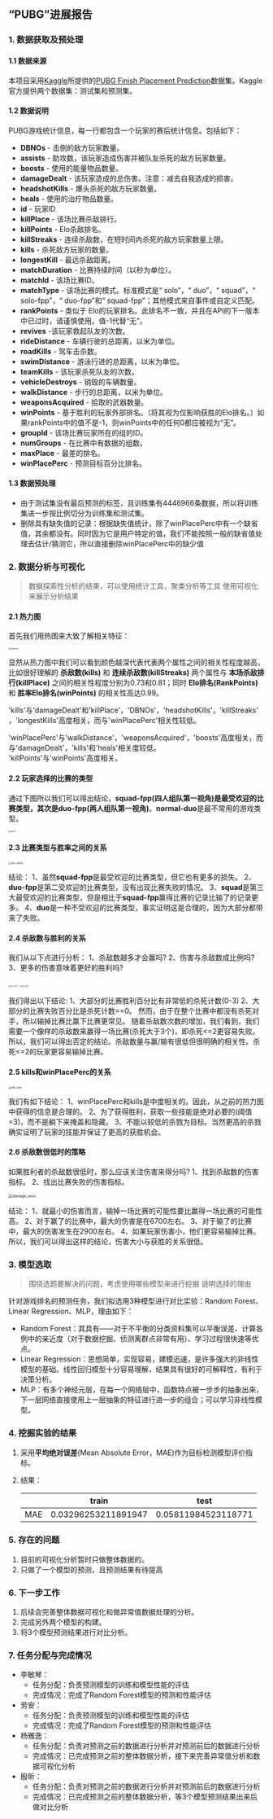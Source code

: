 ## “PUBG”进展报告

### 1. 数据获取及预处理

#### 1.1 数据来源

本项目采用[Kaggle](www.kaggle.com)所提供的[PUBG Finish Placement Prediction](https://www.kaggle.com/c/pubg-finish-placement-prediction)数据集。Kaggle官方提供两个数据集：测试集和预测集。

#### 1.2 数据说明

PUBG游戏统计信息，每一行都包含一个玩家的赛后统计信息。包括如下：  

* **DBNOs** - 击倒的敌方玩家数量。
* **assists** - 助攻数，该玩家造成伤害并被队友杀死的敌方玩家数量。
* **boosts** - 使用的能量物品数量。
* **damageDealt** - 该玩家造成的总伤害。注意：减去自我造成的损害。
* **headshotKills** - 爆头杀死的敌方玩家数量。
* **heals** - 使用的治疗物品数量。
* **id** - 玩家ID
* **killPlace** - 该场比赛杀敌排行。
* **killPoints** - Elo杀敌排名。
* **killStreaks** - 连续杀敌数，在短时间内杀死的敌方玩家数量上限。
* **kills** - 杀死敌方玩家的数量。
* **longestKill** - 最远杀敌距离。
* **matchDuration** - 比赛持续时间（以秒为单位）。
* **matchId** - 该场比赛ID。
* **matchType** - 该场比赛的模式。标准模式是“ solo”，“ duo”，“ squad”，“ solo-fpp”，“ duo-fpp”和“ squad-fpp”；其他模式来自事件或自定义匹配。
* **rankPoints** - 类似于 Elo的玩家排名。此排名不一致，并且在API的下一版本中已过时，请谨慎使用。值-1代替“无”。
* **revives** -该玩家救起队友的次数。
* **rideDistance** - 车辆行驶的总距离，以米为单位。
* **roadKills** - 驾车击杀数。
* **swimDistance** - 游泳行进的总距离，以米为单位。
* **teamKills** - 该玩家杀死队友的次数。
* **vehicleDestroys**  - 销毁的车辆数量。
* **walkDistance** - 步行的总距离，以米为单位。
* **weaponsAcquired** - 拾取的武器数量。
* **winPoints** - 基于胜利的玩家外部排名。（将其视为仅影响获胜的Elo排名。）如果rankPoints中的值不是-1，则winPoints中的任何0都应被视为“无”。
* **groupId** - 该场比赛玩家所在的组的ID。
* **numGroups** - 在比赛中有数据的组数。
* **maxPlace** - 最差的排名。
* **winPlacePerc** - 预测目标百分比排名。

#### 1.3 数据预处理

* 由于测试集没有最后预测的标签，且训练集有4446966条数据，所以将训练集进一步按比例切分为训练集和测试集。
* 删除具有缺失值的记录：根据缺失值统计，除了winPlacePerc中有一个缺省值，其余都没有。同时因为它是用户特定的值，我们不能按照一般的缺省值处理去估计/猜测它，所以直接删除winPlacePerc中的缺少值

### 2. 数据分析与可视化

> 数据探索性分析的结果，可以使用统计工具，聚类分析等工具
> 使用可视化来展示分析结果

#### 2.1 热力图

首先我们用热图来大致了解相关特征：

<img src="./pic/heatmap.png" alt="heatmap" style="zoom:25%;" />

显然从热力图中我们可以看到颜色越深代表代表两个属性之间的相关性程度越高，比如很好理解的 **杀敌数(kills)** 和 **连续杀敌数(killStreaks)** 两个属性与 **本场杀敌排行(killPlace)** 之间的相关性程度分别为0.73和0.81；同时 **Elo排名(RankPoints)** 和 **胜率Elo排名(winPoints)** 的相关性高达0.99。  

'kills'与'damageDealt'和'killPlace'，'DBNOs'，'headshotKills'，'killStreaks'，'longestKills'高度相关，而与'winPlacePerc'相关性较低。  

'winPlacePerc'与'walkDistance'，'weaponsAcquired'，'boosts'高度相关，而与'damageDealt'，'kills'和'heals'相关度较低。<br>
'killPoints'与'winPoints'高度相关。

#### 2.2 玩家选择的比赛的类型

通过下图所以我们可以得出结论，**squad-fpp(四人组队第一视角)**是最受欢迎的比赛类型，其次是**duo-fpp(两人组队第一视角)**。**normal-duo**是最不常用的游戏类型。

<img src="C:\F研究生资料\数据挖掘\作业\大作业\DataMining\DataMining\match.png" alt="match" style="zoom:25%;" />

#### 2.3 比赛类型与胜率之间的关系

<img src="./pic/win_match.png" alt="win_match" style="zoom: 33%;" />

结论：
1、虽然**squad-fpp**是最受欢迎的比赛类型，但它也有更多的损失。
2、**duo-fpp**是第二受欢迎的比赛类型，没有出现比赛失败的情况。
3、**squad**是第三大最受欢迎的比赛类型，但是相比于**squad-fpp**赢得比赛的记录比输了的记录更多。
4、**duo**是一种不受欢迎的比赛类型，事实证明这是合理的，因为大部分都带来了失败。

#### 2.4 杀敌数与胜利的关系

我们从以下点进行分析：
1、杀敌数越多才会赢吗?
2、伤害与杀敌数成比例吗?
3、更多的伤害意味着更好的胜利吗?

<img src="./pic/win_kills.png" alt="win_kills" style="zoom: 25%;" />

<img src="./pic/lost_kills.png" alt="lost_kills" style="zoom: 25%;" />

我们得出以下结论:
1、大部分的比赛胜利百分比有非常低的杀死计数(0-3)
2、大部分的比赛失败百分比是杀死计数==0。
然而，由于在整个比赛中都没有杀死对手，所以输掉比赛比赢下比赛更常见。
随着杀敌数次数的增加，我们看到，我们需要一个像样的杀敌数来赢得一场比赛(杀死大于3个)，即杀死<=2更容易失败。
所以，我们可以得出否定的结论。杀敌数量与赢/输有很低但很明确的相关性。杀死<=2的玩家更容易输掉比赛。

#### 2.5 kills和winPlacePerc的关系

<img src="./pic/kills_wins.png" alt="kills_wins" style="zoom: 33%;" />

我们有如下结论：
1、winPlacePerc和kills是中度相关的。因此，从之前的热力图中获得的信息是合理的。
2、为了获得胜利，获取一些技能是绝对必要的(阈值=3)，而不是躺下来掩盖和隐藏。
3、不能以较低的杀戮为目标。当然更高的杀戮确实证明了玩家的技能并保证了更高的获胜机会。

#### 2.6 杀敌数很低时的策略

如果胜利者的杀敌数很低时，那么应该关注伤害来得分吗?
1、找到杀敌数的伤害指标。
2、找出比赛失败的伤害指标。

<img src="./pic/damage_wins.png" alt="damage_wins" style="zoom:50%;" />

结论：
1、就最小的伤害而言，输掉一场比赛的可能性要比赢得一场比赛的可能性高。
2、对于赢了的比赛中，最大的伤害是在6700左右。
3、对于输了的比赛中，最大的伤害发生在2900左右。
4、如果玩家伤害小，他们更容易输掉比赛。
所以，我们可以得出这样的结论，伤害大小与获胜的关系很低。

### 3. 模型选取

> 围绕选题要解决的问题，考虑使用哪些模型来进行挖掘
> 说明选择的理由

针对游戏排名的预测任务，我们拟选用3种模型进行对比实验：Random Forest、Linear Regression、MLP，理由如下：

* Random Forest：其具有——对于不平衡的分类资料集可以平衡误差、计算各例中的亲近度（对于数据挖掘、侦测离群点非常有用）、学习过程很快速等优点。
* Linear Regression：思想简单，实现容易，建模迅速，是许多强大的非线性模型的基础。线性回归模型十分容易理解，结果具有很好的可解释性，有利于决策分析。
* MLP：有多个神经元层，在每一个网络层中，函数特点被一步步的抽象出来，下一层网络直接使用上一层抽象的特征进行进一步的组合；可以学习非线性模型。

### 4. 挖掘实验的结果

1. 采用**平均绝对误差**(Mean Absolute Error，MAE)作为目标检测模型评价指标。

2. 结果：

   |      | train               | test                |
   | ---- | ------------------- | ------------------- |
   | MAE  | 0.03296253211891947 | 0.05811984523118771 |

   

### 5. 存在的问题

1. 目前的可视化分析暂时只做整体数据的。
2. 只做了一个模型的预测，且预测结果有待提高

### 6. 下一步工作

1. 后续会完善整体数据可视化和做异常值数据处理的分析。
2. 完成另外两个模型的构建。
3. 将3个模型预测结果进行对比分析。

### 7. 任务分配与完成情况

- 李敏琴： 
  - 任务分配：负责预测模型的训练和模型性能的评估
  - 完成情况：完成了Random Forest模型的预测和性能评估
- 劳安：
  - 任务分配：负责预测模型的训练和模型性能的评估
  - 完成情况：完成了Random Forest模型的预测和性能评估
- 杨雅逸：
  - 任务分配：负责对预测之前的数据进行分析并对预测前后的数据进行分析
  - 完成情况：已完成预测之前的整体数据分析，接下来完善异常值分析和数据可视化分析
- 殷昕：
  - 任务分配：负责对预测之前的数据进行分析并对预测前后的数据进行分析
  - 完成情况：已完成预测之前的整体数据分析，等3个模型预测结果出来后做对比分析
